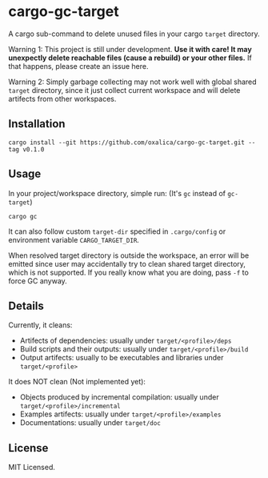 # cargo-gc-target

A cargo sub-command to delete unused files in your cargo `target` directory.

Warning 1: This project is still under development. **Use it with care!
It may unexpectly delete reachable files (cause a rebuild) or your other files.**
If that happens, please create an issue here.

Warning 2: Simply garbage collecting may not work well with global shared `target`
directory, since it just collect current workspace and will delete artifects from
other workspaces.

## Installation

```shell
cargo install --git https://github.com/oxalica/cargo-gc-target.git --tag v0.1.0
```

## Usage

In your project/workspace directory, simple run: (It's `gc` instead of `gc-target`)

```shell
cargo gc
```

It can also follow custom `target-dir` specified in `.cargo/config` or
environment variable `CARGO_TARGET_DIR`.

When resolved target directory is outside the workspace, an error will be emitted
since user may accidentally try to clean shared target directory, which is not
supported. If you really know what you are doing, pass `-f` to force GC anyway.

## Details

Currently, it cleans:
- Artifects of dependencies: usually under `target/<profile>/deps`
- Build scripts and their outputs: usually under `target/<profile>/build`
- Output artifects: usually to be executables and libraries under `target/<profile>`

It does NOT clean (Not implemented yet):
- Objects produced by incremental compilation: usually under `target/<profile>/incremental`
- Examples artifects: usually under `target/<profile>/examples`
- Documentations: usually under `target/doc`

## License

MIT Licensed.

